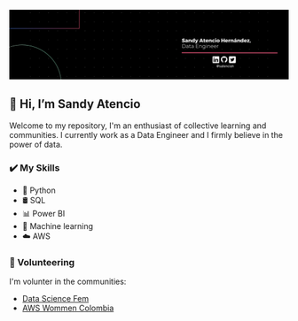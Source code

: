 
<p align="center">
<img src = "./assets/banner_github.png">
</p>
<h2>👋 Hi, I’m Sandy Atencio</h2>
Welcome to my repository, I'm an enthusiast of collective learning and communities. I currently work as a Data Engineer and I firmly believe in the power of data.

<h3>✔️ My Skills</h3>

- 🐍 Python
- 🛢️ SQL
- 📊 Power BI
- 🤖 Machine learning 
- ☁️ AWS
<h3> 🤝 Volunteering </h3>

I'm volunter in the communities:
- [Data Science Fem](https://www.instagram.com/datasciencefem/)
- [AWS Wommen Colombia](https://www.instagram.com/awswomencolombia/)
<!---
satencioh/satencioh is a ✨ special ✨ repository because its `README.md` (this file) appears on your GitHub profile.
You can click the Preview link to take a look at your changes.
--->
